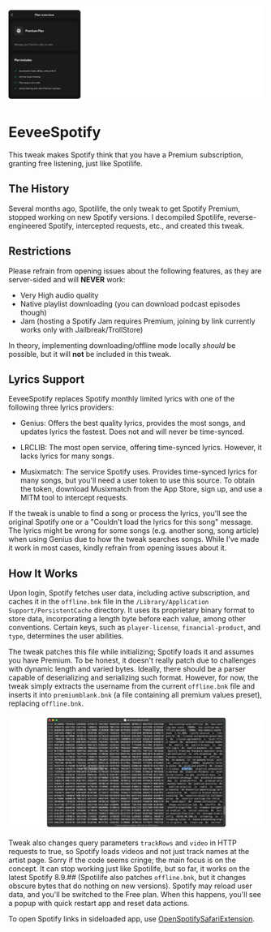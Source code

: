 ![Banner](Images/banner.png)

# EeveeSpotify

This tweak makes Spotify think that you have a Premium subscription, granting free listening, just like Spotilife.

## The History

Several months ago, Spotilife, the only tweak to get Spotify Premium, stopped working on new Spotify versions. I decompiled Spotilife, reverse-engineered Spotify, intercepted requests, etc., and created this tweak.

## Restrictions

Please refrain from opening issues about the following features, as they are server-sided and will **NEVER** work:

- Very High audio quality
- Native playlist downloading (you can download podcast episodes though)
- Jam (hosting a Spotify Jam requires Premium, joining by link currently works only with Jailbreak/TrollStore)

In theory, implementing downloading/offline mode locally *should* be possible, but it will **not** be included in this tweak.

## Lyrics Support

EeveeSpotify replaces Spotify monthly limited lyrics with one of the following three lyrics providers:

- Genius: Offers the best quality lyrics, provides the most songs, and updates lyrics the fastest. Does not and will never be time-synced.

- LRCLIB: The most open service, offering time-synced lyrics. However, it lacks lyrics for many songs.

- Musixmatch: The service Spotify uses. Provides time-synced lyrics for many songs, but you'll need a user token to use this source. To obtain the token, download Musixmatch from the App Store, sign up, and use a MITM tool to intercept requests.

If the tweak is unable to find a song or process the lyrics, you'll see the original Spotify one or a "Couldn't load the lyrics for this song" message. The lyrics might be wrong for some songs (e.g. another song, song article) when using Genius due to how the tweak searches songs. While I've made it work in most cases, kindly refrain from opening issues about it.

## How It Works

Upon login, Spotify fetches user data, including active subscription, and caches it in the `offline.bnk` file in the `/Library/Application Support/PersistentCache` directory. It uses its proprietary binary format to store data, incorporating a length byte before each value, among other conventions. Certain keys, such as `player-license`, `financial-product`, and `type`, determines the user abilities.

The tweak patches this file while initializing; Spotify loads it and assumes you have Premium. To be honest, it doesn't really patch due to challenges with dynamic length and varied bytes. Ideally, there should be a parser capable of deserializing and serializing such format. However, for now, the tweak simply extracts the username from the current `offline.bnk` file and inserts it into `premiumblank.bnk` (a file containing all premium values preset), replacing `offline.bnk`.

![Hex](Images/hex.png)

Tweak also changes query parameters `trackRows` and `video` in HTTP requests to true, so Spotify loads videos and not just track names at the artist page. Sorry if the code seems cringe; the main focus is on the concept. It can stop working just like Spotilife, but so far, it works on the latest Spotify 8.9.## (Spotilife also patches `offline.bnk`, but it changes obscure bytes that do nothing on new versions). Spotify may reload user data, and you'll be switched to the Free plan. When this happens, you'll see a popup with quick restart app and reset data actions.

To open Spotify links in sideloaded app, use [OpenSpotifySafariExtension](https://github.com/BillyCurtis/OpenSpotifySafariExtension).
